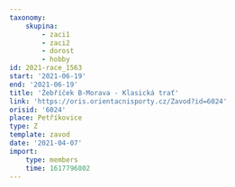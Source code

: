 ```yaml
---
taxonomy:
    skupina:
        - zaci1
        - zaci2
        - dorost
        - hobby
id: 2021-race_1563
start: '2021-06-19'
end: '2021-06-19'
title: 'Žebříček B-Morava - Klasická trať'
link: 'https://oris.orientacnisporty.cz/Zavod?id=6024'
orisid: '6024'
place: Petříkovice
type: Z
template: zavod
date: '2021-04-07'
import:
    type: members
    time: 1617796802
---
```


